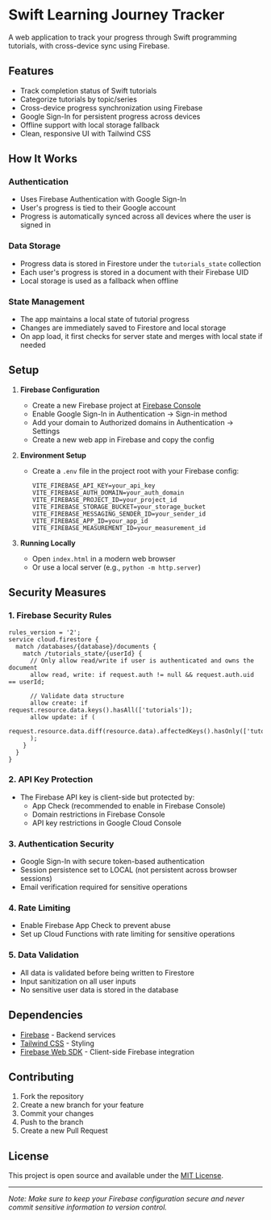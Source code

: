 # Swift Learning Journey Tracker

A web application to track your progress through Swift programming tutorials, with cross-device sync using Firebase.

## Features

- Track completion status of Swift tutorials
- Categorize tutorials by topic/series
- Cross-device progress synchronization using Firebase
- Google Sign-In for persistent progress across devices
- Offline support with local storage fallback
- Clean, responsive UI with Tailwind CSS

## How It Works

### Authentication
- Uses Firebase Authentication with Google Sign-In
- User's progress is tied to their Google account
- Progress is automatically synced across all devices where the user is signed in

### Data Storage
- Progress data is stored in Firestore under the `tutorials_state` collection
- Each user's progress is stored in a document with their Firebase UID
- Local storage is used as a fallback when offline

### State Management
- The app maintains a local state of tutorial progress
- Changes are immediately saved to Firestore and local storage
- On app load, it first checks for server state and merges with local state if needed

## Setup

1. **Firebase Configuration**
   - Create a new Firebase project at [Firebase Console](https://console.firebase.google.com/)
   - Enable Google Sign-In in Authentication → Sign-in method
   - Add your domain to Authorized domains in Authentication → Settings
   - Create a new web app in Firebase and copy the config

2. **Environment Setup**
   - Create a `.env` file in the project root with your Firebase config:
     ```
     VITE_FIREBASE_API_KEY=your_api_key
     VITE_FIREBASE_AUTH_DOMAIN=your_auth_domain
     VITE_FIREBASE_PROJECT_ID=your_project_id
     VITE_FIREBASE_STORAGE_BUCKET=your_storage_bucket
     VITE_FIREBASE_MESSAGING_SENDER_ID=your_sender_id
     VITE_FIREBASE_APP_ID=your_app_id
     VITE_FIREBASE_MEASUREMENT_ID=your_measurement_id
     ```

3. **Running Locally**
   - Open `index.html` in a modern web browser
   - Or use a local server (e.g., `python -m http.server`)

## Security Measures

### 1. Firebase Security Rules

```
rules_version = '2';
service cloud.firestore {
  match /databases/{database}/documents {
    match /tutorials_state/{userId} {
      // Only allow read/write if user is authenticated and owns the document
      allow read, write: if request.auth != null && request.auth.uid == userId;
      
      // Validate data structure
      allow create: if request.resource.data.keys().hasAll(['tutorials']);
      allow update: if (
        request.resource.data.diff(resource.data).affectedKeys().hasOnly(['tutorials'])
      );
    }
  }
}
```

### 2. API Key Protection
- The Firebase API key is client-side but protected by:
  - App Check (recommended to enable in Firebase Console)
  - Domain restrictions in Firebase Console
  - API key restrictions in Google Cloud Console

### 3. Authentication Security
- Google Sign-In with secure token-based authentication
- Session persistence set to LOCAL (not persistent across browser sessions)
- Email verification required for sensitive operations

### 4. Rate Limiting
- Enable Firebase App Check to prevent abuse
- Set up Cloud Functions with rate limiting for sensitive operations

### 5. Data Validation
- All data is validated before being written to Firestore
- Input sanitization on all user inputs
- No sensitive user data is stored in the database

## Dependencies

- [Firebase](https://firebase.google.com/) - Backend services
- [Tailwind CSS](https://tailwindcss.com/) - Styling
- [Firebase Web SDK](https://firebase.google.com/docs/web/setup) - Client-side Firebase integration

## Contributing

1. Fork the repository
2. Create a new branch for your feature
3. Commit your changes
4. Push to the branch
5. Create a new Pull Request

## License

This project is open source and available under the [MIT License](LICENSE).

---

*Note: Make sure to keep your Firebase configuration secure and never commit sensitive information to version control.*
